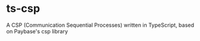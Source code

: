# ts-csp
A CSP (Communication Sequential Processes) written in TypeScript, based on Paybase's csp library 
